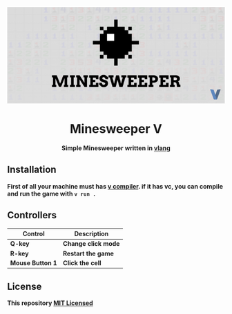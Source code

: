 <div align="center">
  <img src="./assets/banner.png" alt="banner" />
  <h1 >Minesweeper V</h1>
  <p><strong>Simple Minesweeper written in <a href="https://vlang.io">vlang</a></storng></p>
</div>

## Installation

First of all your machine must has [v compiler](https://vlang.io/). if it has vc, you can compile and run the game with `v run .`

## Controllers

|Control        |Description        |
|---------------|-------------------|
|Q-key          |Change click mode  |
|R-key          |Restart the game   |
|Mouse Button 1 |Click the cell     |

## License
This repository [MIT Licensed](./LICENSE)
